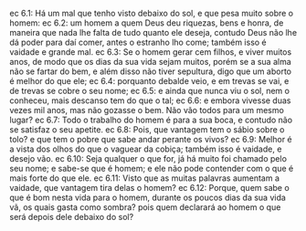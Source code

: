 ec 6.1: Há um mal que tenho visto debaixo do sol, e que pesa muito sobre o homem:
ec 6.2: um homem a quem Deus deu riquezas, bens e honra, de maneira que nada lhe falta de tudo quanto ele deseja, contudo Deus não lhe dá poder para daí comer, antes o estranho lho come; também isso é vaidade e grande mal.
ec 6.3: Se o homem gerar cem filhos, e viver muitos anos, de modo que os dias da sua vida sejam muitos, porém se a sua alma não se fartar do bem, e além disso não tiver sepultura, digo que um aborto é melhor do que ele;
ec 6.4: porquanto debalde veio, e em trevas se vai, e de trevas se cobre o seu nome;
ec 6.5: e ainda que nunca viu o sol, nem o conheceu, mais descanso tem do que o tal;
ec 6.6: e embora vivesse duas vezes mil anos, mas não gozasse o bem. Não vão todos para um mesmo lugar?
ec 6.7: Todo o trabalho do homem é para a sua boca, e contudo não se satisfaz o seu apetite.
ec 6.8: Pois, que vantagem tem o sábio sobre o tolo? e que tem o pobre que sabe andar perante os vivos?
ec 6.9: Melhor é a vista dos olhos do que o vaguear da cobiça; também isso é vaidade, e desejo vão.
ec 6.10: Seja qualquer o que for, já há muito foi chamado pelo seu nome; e sabe-se que é homem; e ele não pode contender com o que é mais forte do que ele.
ec 6.11: Visto que as muitas palavras aumentam a vaidade, que vantagem tira delas o homem?
ec 6.12: Porque, quem sabe o que é bom nesta vida para o homem, durante os poucos dias da sua vida vã, os quais gasta como sombra? pois quem declarará ao homem o que será depois dele debaixo do sol?
